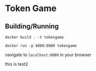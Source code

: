 # Token Game
## Building/Running

`docker build . -t tokengame`


`docker run -p 8080:8080 tokengame`


navigate to `localhost:8080` in your browser

this is test2 